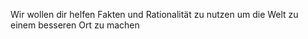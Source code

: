 Wir wollen dir helfen Fakten und Rationalität zu nutzen um die Welt zu einem besseren Ort zu machen
